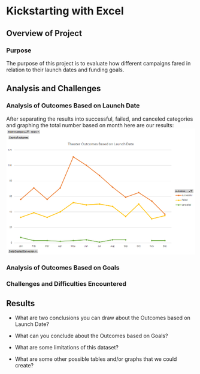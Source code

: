 # Kickstarting with Excel

## Overview of Project

### Purpose

The purpose of this project is to evaluate how different campaigns fared in relation to their launch dates and funding goals.

## Analysis and Challenges

### Analysis of Outcomes Based on Launch Date
After separating the results into successful, failed, and canceled categories and graphing the total number based on month here are our results:
![1](Resources/Theater_Outcomes_vs_Launch.png)

### Analysis of Outcomes Based on Goals

### Challenges and Difficulties Encountered

## Results

- What are two conclusions you can draw about the Outcomes based on Launch Date?

- What can you conclude about the Outcomes based on Goals?

- What are some limitations of this dataset?

- What are some other possible tables and/or graphs that we could create?
